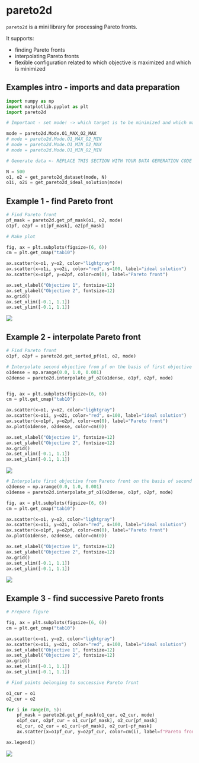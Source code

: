 # pareto2d


`pareto2d` is a mini library for processing Pareto fronts.

It supports:

- finding Pareto fronts
- interpolating Pareto fronts
- flexible configuration related to which objective is maximized and
  which is minimized

## Examples intro - imports and data preparation

``` python
import numpy as np
import matplotlib.pyplot as plt
import pareto2d

# Important - set mode! -> which target is to be minimized and which maximized

mode = pareto2d.Mode.O1_MAX_O2_MAX
# mode = pareto2d.Mode.O1_MAX_O2_MIN
# mode = pareto2d.Mode.O1_MIN_O2_MAX
# mode = pareto2d.Mode.O1_MIN_O2_MIN

# Generate data <- REPLACE THIS SECTION WITH YOUR DATA GENERATION CODE

N = 500
o1, o2 = get_pareto2d_dataset(mode, N)
o1i, o2i = get_pareto2d_ideal_solution(mode)
```

## Example 1 - find Pareto front

``` python
# Find Pareto front
pf_mask = pareto2d.get_pf_mask(o1, o2, mode)
o1pf, o2pf = o1[pf_mask], o2[pf_mask]

# Make plot

fig, ax = plt.subplots(figsize=(6, 6))
cm = plt.get_cmap("tab10")

ax.scatter(x=o1, y=o2, color="lightgray")
ax.scatter(x=o1i, y=o2i, color="red", s=100, label="ideal solution")
ax.scatter(x=o1pf, y=o2pf, color=cm(0), label="Pareto front")

ax.set_xlabel("Objective 1", fontsize=12)
ax.set_ylabel("Objective 2", fontsize=12)
ax.grid()
ax.set_xlim([-0.1, 1.1])
ax.set_ylim([-0.1, 1.1])
```

![](README_files/figure-commonmark/cell-8-output-1.png)

## Example 2 - interpolate Pareto front

``` python
# Find Pareto front
o1pf, o2pf = pareto2d.get_sorted_pf(o1, o2, mode)

# Interpolate second objective from pf on the basis of first objective grid `o1dense`
o1dense = np.arange(0.0, 1.0, 0.001)
o2dense = pareto2d.interpolate_pf_o2(o1dense, o1pf, o2pf, mode)


fig, ax = plt.subplots(figsize=(6, 6))
cm = plt.get_cmap("tab10")

ax.scatter(x=o1, y=o2, color="lightgray")
ax.scatter(x=o1i, y=o2i, color="red", s=100, label="ideal solution")
ax.scatter(x=o1pf, y=o2pf, color=cm(0), label="Pareto front")
ax.plot(o1dense, o2dense, color=cm(0))

ax.set_xlabel("Objective 1", fontsize=12)
ax.set_ylabel("Objective 2", fontsize=12)
ax.grid()
ax.set_xlim([-0.1, 1.1])
ax.set_ylim([-0.1, 1.1])
```

![](README_files/figure-commonmark/cell-9-output-1.png)

``` python
# Interpolate first objective from Pareto front on the basis of second objective grid `o2dense`
o2dense = np.arange(0.0, 1.0, 0.001)
o1dense = pareto2d.interpolate_pf_o1(o2dense, o1pf, o2pf, mode)

fig, ax = plt.subplots(figsize=(6, 6))
cm = plt.get_cmap("tab10")

ax.scatter(x=o1, y=o2, color="lightgray")
ax.scatter(x=o1i, y=o2i, color="red", s=100, label="ideal solution")
ax.scatter(x=o1pf, y=o2pf, color=cm(0), label="Pareto front")
ax.plot(o1dense, o2dense, color=cm(0))

ax.set_xlabel("Objective 1", fontsize=12)
ax.set_ylabel("Objective 2", fontsize=12)
ax.grid()
ax.set_xlim([-0.1, 1.1])
ax.set_ylim([-0.1, 1.1])
```

![](README_files/figure-commonmark/cell-10-output-1.png)

## Example 3 - find successive Pareto fronts

``` python
# Prepare figure

fig, ax = plt.subplots(figsize=(6, 6))
cm = plt.get_cmap("tab10")

ax.scatter(x=o1, y=o2, color="lightgray")
ax.scatter(x=o1i, y=o2i, color="red", s=100, label="ideal solution")
ax.set_xlabel("Objective 1", fontsize=12)
ax.set_ylabel("Objective 2", fontsize=12)
ax.grid()
ax.set_xlim([-0.1, 1.1])
ax.set_ylim([-0.1, 1.1])

# Find points belonging to successive Pareto front

o1_cur = o1
o2_cur = o2

for i in range(0, 5):
    pf_mask = pareto2d.get_pf_mask(o1_cur, o2_cur, mode)
    o1pf_cur, o2pf_cur = o1_cur[pf_mask], o2_cur[pf_mask]
    o1_cur, o2_cur = o1_cur[~pf_mask], o2_cur[~pf_mask]
    ax.scatter(x=o1pf_cur, y=o2pf_cur, color=cm(i), label=f"Pareto front {i+1}")

ax.legend()
```

![](README_files/figure-commonmark/cell-11-output-1.png)
